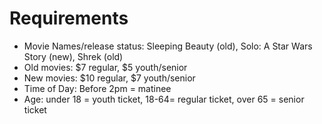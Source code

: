 # Requirements

* Movie Names/release status: Sleeping Beauty (old), Solo: A Star Wars Story (new), Shrek (old)
* Old movies: $7 regular, $5 youth/senior
* New movies: $10 regular, $7 youth/senior
* Time of Day: Before 2pm = matinee
* Age: under 18 = youth ticket, 18-64= regular ticket, over 65 = senior ticket
